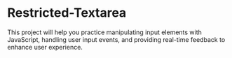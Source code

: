 # Restricted-Textarea
This project will help you practice manipulating input elements with JavaScript, handling user input events, and providing real-time feedback to enhance user experience.
